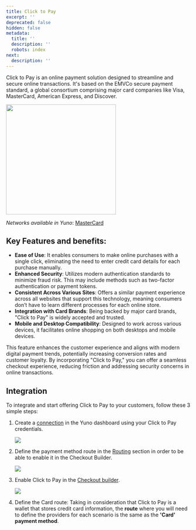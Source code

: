 ```yaml
---
title: Click to Pay
excerpt: ''
deprecated: false
hidden: false
metadata:
  title: ''
  description: ''
  robots: index
next:
  description: ''
---
```

Click to Pay is an online payment solution designed to streamline and secure online transactions. It's based on the EMVCo secure payment standard, a global consortium comprising major card companies like Visa, MasterCard, American Express, and Discover.

<Image align="center" width="300px" src="https://files.readme.io/9411cdb-C2P_PAY.png" />

*Networks available in Yuno*: [MasterCard](https://www.mastercard.us/en-us/personal/ways-to-pay/click-to-pay.html) 

## Key Features and benefits:

* **Ease of Use**: It enables consumers to make online purchases with a single click, eliminating the need to enter credit card details for each purchase manually.
* **Enhanced Security**: Utilizes modern authentication standards to minimize fraud risk. This may include methods such as two-factor authentication or payment tokens.
* **Consistent Across Various Sites**: Offers a similar payment experience across all websites that support this technology, meaning consumers don’t have to learn different processes for each online store.
* **Integration with Card Brands**: Being backed by major card brands, "Click to Pay" is widely accepted and trusted.
* **Mobile and Desktop Compatibility**: Designed to work across various devices, it facilitates online shopping on both desktops and mobile devices.

This feature enhances the customer experience and aligns with modern digital payment trends, potentially increasing conversion rates and customer loyalty. By incorporating "Click to Pay," you can offer a seamless checkout experience, reducing friction and addressing security concerns in online transactions.

## Integration

To integrate and start offering Click to Pay to your customers, follow these 3 simple steps: 

1. Create a [connection](https://dashboard.y.uno/connections) in the Yuno dashboard using your Click to Pay credentials. 

   <Image align="center" src="https://files.readme.io/c553dc8-C2P_connection.png" />
2. Define the payment method route in the [Routing](https://dashboard.y.uno/routing) section in order to be able to enable it in the Checkout Builder. 

   <Image align="center" src="https://files.readme.io/b22669d-C2P_Route.png" />
3. Enable Click to Pay in the [Checkout builder](https://dashboard.y.uno/checkout-builder). 

   <Image align="center" src="https://files.readme.io/24baf88-C2P_checkout.png" />
4. Define the Card route: Taking in consideration that Click to Pay is a wallet that stores credit card information, the **route** where you will need to define the providers for each scenario is the same as the **'Card' payment method**.

